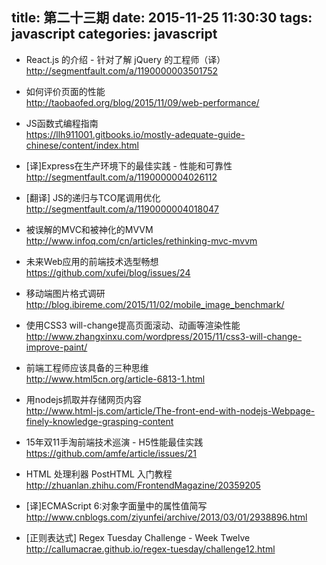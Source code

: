 title: 第二十三期
date: 2015-11-25 11:30:30
tags: javascript
categories: javascript
---
- React.js 的介绍 - 针对了解 jQuery 的工程师（译）  
http://segmentfault.com/a/1190000003501752

- 如何评价页面的性能  
http://taobaofed.org/blog/2015/11/09/web-performance/

- JS函数式编程指南  
https://llh911001.gitbooks.io/mostly-adequate-guide-chinese/content/index.html

- [译]Express在生产环境下的最佳实践 - 性能和可靠性  
http://segmentfault.com/a/1190000004026112

- [翻译] JS的递归与TCO尾调用优化  
http://segmentfault.com/a/1190000004018047

- 被误解的MVC和被神化的MVVM  
http://www.infoq.com/cn/articles/rethinking-mvc-mvvm

- 未来Web应用的前端技术选型畅想  
https://github.com/xufei/blog/issues/24

- 移动端图片格式调研  
http://blog.ibireme.com/2015/11/02/mobile_image_benchmark/

- 使用CSS3 will-change提高页面滚动、动画等渲染性能  
http://www.zhangxinxu.com/wordpress/2015/11/css3-will-change-improve-paint/

- 前端工程师应该具备的三种思维  
http://www.html5cn.org/article-6813-1.html

- 用nodejs抓取并存储网页内容  
http://www.html-js.com/article/The-front-end-with-nodejs-Webpage-finely-knowledge-grasping-content

- 15年双11手淘前端技术巡演 - H5性能最佳实践  
https://github.com/amfe/article/issues/21

- HTML 处理利器 PostHTML 入门教程  
http://zhuanlan.zhihu.com/FrontendMagazine/20359205

- [译]ECMAScript 6:对象字面量中的属性值简写  
http://www.cnblogs.com/ziyunfei/archive/2013/03/01/2938896.html

- [正则表达式] Regex Tuesday Challenge - Week Twelve  
http://callumacrae.github.io/regex-tuesday/challenge12.html

